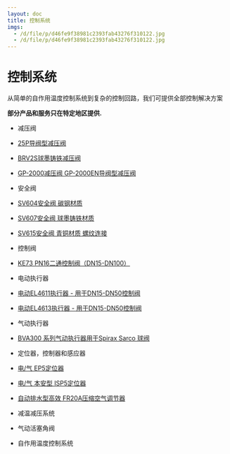 ```yaml
---
layout: doc
title: 控制系统
imgs:
  - /d/file/p/d46fe9f38981c2393fab43276f310122.jpg
  - /d/file/p/d46fe9f38981c2393fab43276f310122.jpg
---
```


# 控制系统

从简单的自作用温度控制系统到复杂的控制回路，我们可提供全部控制解决方案

**部分产品和服务只在特定地区提供.**

- 减压阀

- [25P导阀型减压阀](/pressure-reducing/25P.html '25P导阀型减压阀')
- [BRV2S球墨铸铁减压阀](/pressure-reducing/BRV2S.html 'BRV2S球墨铸铁减压阀')
- [GP-2000减压阀 GP-2000EN导阀型减压阀](/pressure-reducing/105.html 'GP-2000减压阀 GP-2000EN导阀型减压阀')

- 安全阀

- [SV604安全阀 碳钢材质](/safety-valves/SV604.html 'SV604安全阀 碳钢材质')
- [SV607安全阀 球墨铸铁材质](/safety-valves/SV607.html 'SV607安全阀 球墨铸铁材质')
- [SV615安全阀 青铜材质 螺纹连接](/safety-valves/SV615.html 'SV615安全阀 青铜材质 螺纹连接')

- 控制阀

- [KE73 PN16二通控制阀（DN15-DN100）](/control-valves/KE73.html 'KE73 PN16二通控制阀（DN15-DN100）')

- 电动执行器

- [电动EL4611执行器 - 用于DN15-DN50控制阀](/electric-actuators/EL4611.html '电动EL4611执行器 - 用于DN15-DN50控制阀')
- [电动EL4613执行器 - 用于DN15-DN50控制阀](/electric-actuators/EL4613.html '电动EL4613执行器 - 用于DN15-DN50控制阀')

- 气动执行器

- [BVA300 系列气动执行器用于Spirax Sarco 球阀](/pneumatic-actuators/BAV300.html 'BVA300 系列气动执行器用于Spirax Sarco 球阀')

- 定位器，控制器和感应器

- [电/气 EP5定位器](/pcas/EP5.html '电/气 EP5定位器')
- [电/气 本安型 ISP5定位器](/pcas/ISP5.html '电/气 本安型 ISP5定位器')
- [自动排水型高效 FR20A压缩空气调节器](/pcas/FR20A.html '自动排水型高效 FR20A压缩空气调节器')

- 减温减压系统

- 气动活塞角阀

- 自作用温度控制系统

